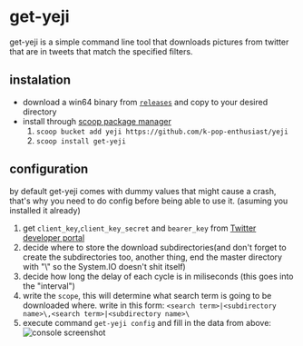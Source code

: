 # get-yeji
get-yeji is a simple command line tool that downloads pictures from twitter that are in tweets that match the specified filters.
## instalation
* download a win64 binary from [`releases`](https://github.com/k-pop-enthusiast/get-yeji/releases) and copy to your desired directory
* install through [scoop package manager](https://github.com/lukesampson/scoop)
  1. `scoop bucket add yeji https://github.com/k-pop-enthusiast/yeji`
  2. `scoop install get-yeji`
## configuration
by default get-yeji comes with dummy values that might cause a crash, that's why you need to do config before being able to use it. (asuming you installed it already)
1. get `client_key`,`client_key_secret` and `bearer_key` from [Twitter developer portal](https://developer.twitter.com/en/portal/dashboard)
2. decide where to store the download subdirectories(and don't forget to create the subdirectories too, another thing, end the master directory with "\\" so the System.IO doesn't shit itself)
3. decide how long the delay of each cycle is in miliseconds (this goes into the "interval")
4. write the `scope`, this will determine what search term is going to be downloaded where. write in this form: `<search term>|<subdirectory name>\,<search term>|<subdirectory name>\`
5. execute command `get-yeji config` and fill in the data from above:
![console screenshot](https://files.catbox.moe/k0yj71.png)
